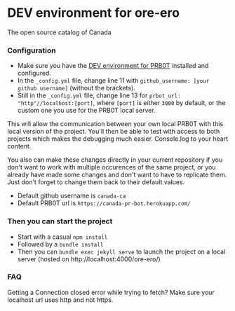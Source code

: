 # DEV environment for ore-ero
The open source catalog of Canada

### Configuration
 - Make sure you have the [DEV environment for PRB0T](https://github.com/fredericlestage-vdm/PRB0t) installed and configured.
 - In the `_config.yml` file, change line 11 with `github_username: [your github username]` (without the brackets).
 - Still in the `_config.yml` file, change line 13 for `prbot_url: "http"//localhost:[port]`, where `[port]` is either `3000` by default, or the custom one you use for the PRB0T local server.

This will allow the communication between your own local PRB0T with this local version of the project. You'll then be able to test with access to both projects which makes the debugging much easier. Console.log to your heart content.

You also can make these changes directly in your current repository if you don't want to work with multiple occurences of the same project, or you already have made some changes and don't want to have to replicate them. Just don't forget to change them back to their default values.
 - Default github username is `canada-ca`
 - Default PRB0T url is `https://canada-pr-bot.herokuapp.com/`

### Then you can start the project
 - Start with a casual `npm install`
 - Followed by a `bundle install`
 - Then you can `bundle exec jekyll serve` to launch the project on a local server (hosted on http://localhost:4000/ore-ero/)

### FAQ
Getting a Connection closed error while trying to fetch? Make sure your localhost url uses http and not https.
